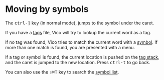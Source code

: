 # Moving by symbols

The <kbd>ctrl-]</kbd> key (in normal mode), jumps to the symbol under the caret.

If you have a [tags](http://ctags.sourceforge.net/) file, Vico will try to
lookup the current word as a tag.

If no tag was found, Vico tries to match the current word with a
[symbol](symbols.html). If more than one match is found, you are presented with
a menu.

If a tag or symbol is found, the current location is pushed on the
[tag stack](tagstack.html), and the caret is jumped to the new location.
Press <kbd>ctrl-t</kbd> to go back.

You can also use the <kbd>&#x21E7;&#x2318;T</kbd> key to search the
[symbol list](symbols.md).
